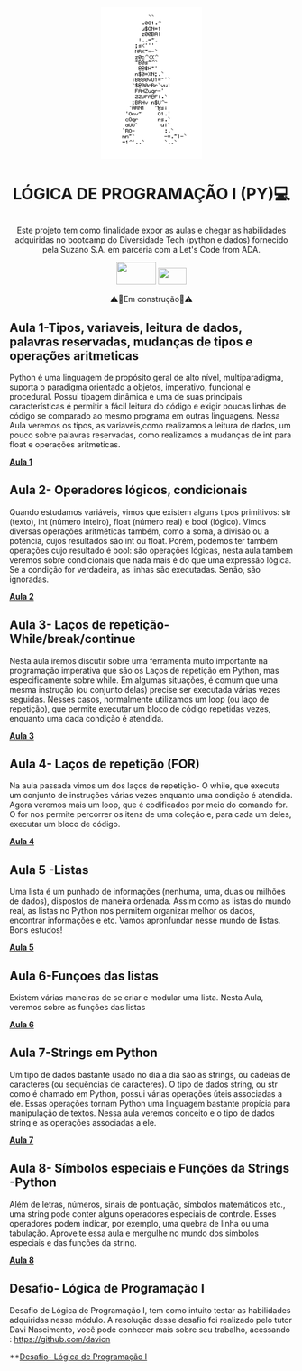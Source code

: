 <p align="center">
<img width="180px" height= 269 src=https://github.com/ElizangelaStudent/-L-GICA-DE-PROGRAMA-O-I-PY-/blob/3ada955ac03cec07b6173afaf1152dc7851f5434/homem%20letra.gif

</p>

  # <p align="center"> **LÓGICA DE PROGRAMAÇÃO I (PY)💻**
</p>

<p align="center"> Este projeto tem como finalidade expor as aulas e chegar as habilidades adquiridas no bootcamp do Diversidade Tech (python e dados) fornecido pela Suzano S.A. em parceria com a Let's Code from ADA.</p>

<p align="center">
<img width="70px" height= 40 src=https://github.com/ElizangelaStudent/L-GICA-DE-PROGRAMA-O-I-PY-/blob/103c4302c09169b794bdf7b4f6207fa637f5320e/log%20suzano.png />
<img width="50px" height= 30 src=https://github.com/ElizangelaStudent/L-GICA-DE-PROGRAMA-O-I-PY-/blob/c0a773c80eb372f4384cdeefa1ee51461da8bc36/ADA.jpeg />


<p align="center"> ⚠️🚧Em construção🚧⚠️</p>

 
 ## Aula 1-Tipos, variaveis, leitura de dados, palavras reservadas, mudanças de tipos e operações aritmeticas

   Python é uma linguagem de propósito geral de alto nível, multiparadigma, suporta o paradigma orientado a objetos, imperativo, funcional e procedural. Possui tipagem dinâmica e uma de suas principais características é permitir a fácil leitura do código e exigir poucas linhas de código se comparado ao mesmo programa em outras linguagens. Nessa Aula veremos os tipos, as variaveis,como realizamos a leitura de dados, um pouco sobre palavras reservadas, como realizamos a mudanças de int para float e operações aritmeticas.
   
   **[Aula 1](https://github.com/ElizangelaStudent/L-GICA-DE-PROGRAMA-O-I-PY-/blob/8fc437f686c392f343e5e693b756091bc3d67cfa/Aula_1_tipos,_variaveis,_leitura_de_dados,_palavras_reservadas,_mudan%C3%A7as_de_tipos_e_opera%C3%A7%C3%B5es_aritmeticas.ipynb)**
  
 ## Aula 2- Operadores lógicos, condicionais
 
 Quando estudamos variáveis, vimos que existem alguns tipos primitivos: str (texto), int (número inteiro), float (número real) e bool (lógico). Vimos diversas operações aritméticas também, como a soma, a divisão ou a potência, cujos resultados são int ou float. Porém, podemos ter também operações cujo resultado é bool: são operações lógicas, nesta aula tambem veremos sobre condicionais que nada mais é do que uma expressão lógica. Se a condição for verdadeira, as linhas são executadas. Senão, são ignoradas.
 
 
 **[Aula 2](https://github.com/ElizangelaStudent/L-GICA-DE-PROGRAMA-O-I-PY-/blob/8fc437f686c392f343e5e693b756091bc3d67cfa/Aula_2_Operadores_l%C3%B3gicos,_condicionais.ipynb)**
 
 ## Aula 3- Laços de repetição- While/break/continue
 
 Nesta aula iremos discutir sobre uma ferramenta muito importante na programação imperativa que são os Laços de repetição em Python, mas especificamente sobre while. Em algumas situações, é comum que uma mesma instrução (ou conjunto delas) precise ser executada várias vezes seguidas. Nesses casos, normalmente utilizamos um loop (ou laço de repetição), que permite executar um bloco de código repetidas vezes, enquanto uma dada condição é atendida.  


 
 **[Aula 3](https://github.com/ElizangelaStudent/L-GICA-DE-PROGRAMA-O-I-PY-/blob/8fc437f686c392f343e5e693b756091bc3d67cfa/Aula_3_La%C3%A7os_de_repeti%C3%A7%C3%A3o_While_break_continue.ipynb)**
 
 ## Aula 4- Laços de repetição (FOR)
 
 Na aula passada vimos um dos laços de repetição- O while, que executa um conjunto de instruções várias vezes enquanto uma condição é atendida. Agora veremos mais um loop, que é codificados por meio do comando for. O for nos permite percorrer os itens de uma coleção e, para cada um deles, executar um bloco de código.
 
 **[Aula 4](https://github.com/ElizangelaStudent/L-GICA-DE-PROGRAMA-O-I-PY-/blob/8fc437f686c392f343e5e693b756091bc3d67cfa/Aula_4_La%C3%A7os_de_repeti%C3%A7%C3%A3o_(FOR).ipynb)**
 
 ## Aula 5 -Listas
 
 Uma lista é um punhado de informações (nenhuma, uma, duas ou milhões de dados), dispostos de maneira ordenada. Assim como as listas do mundo real, as listas no Python nos permitem organizar melhor os dados, encontrar informações e etc.
 Vamos apronfundar nesse mundo de listas. Bons estudos!
 
 
 
 **[Aula 5](https://github.com/ElizangelaStudent/L-GICA-DE-PROGRAMA-O-I-PY-/blob/8fc437f686c392f343e5e693b756091bc3d67cfa/Aula_5_Listas.ipynb)**
 
 ## Aula 6-Funçoes das listas
 
 Existem várias maneiras de se criar e modular uma lista. Nesta Aula, veremos sobre as funções das listas
 
 
 **[Aula 6](https://github.com/ElizangelaStudent/L-GICA-DE-PROGRAMA-O-I-PY-/blob/8fc437f686c392f343e5e693b756091bc3d67cfa/Aula_6_Fun%C3%A7oes_das_listas.ipynb)**
 
 ## Aula 7-Strings em Python
 
 Um tipo de dados bastante usado no dia a dia são as strings, ou cadeias de caracteres (ou sequências de caracteres). O tipo de dados string, ou str como é chamado em Python, possui várias operações úteis associadas a ele. Essas operações tornam Python uma linguagem bastante propícia para manipulação de textos. Nessa aula veremos conceito e o tipo de dados string e as operações associadas a ele.
 
 
 
 **[Aula 7](https://github.com/ElizangelaStudent/L-GICA-DE-PROGRAMA-O-I-PY-/blob/8fc437f686c392f343e5e693b756091bc3d67cfa/Aula_7_Strings_em_Python.ipynb)**
 
 ## Aula 8- Símbolos especiais  e Funções da Strings -Python
 
 Além de letras, números, sinais de pontuação, símbolos matemáticos etc., uma string pode conter alguns operadores especiais de controle. Esses operadores podem indicar, por exemplo, uma quebra de linha ou uma tabulação. Aproveite essa aula e mergulhe no mundo dos simbolos especiais e das funções da string. 
 
 **[Aula 8](https://github.com/ElizangelaStudent/L-GICA-DE-PROGRAMA-O-I-PY-/blob/8fc437f686c392f343e5e693b756091bc3d67cfa/Aula_8_S%C3%ADmbolos_especiais_e_Fun%C3%A7%C3%B5es_da_Strings_Python.ipynb)**
 
## Desafio- Lógica de Programação I

Desafio de Lógica de Programação I, tem como intuito testar as habilidades adquiridas nesse módulo. A resolução desse desafio foi realizado pelo tutor Davi Nascimento, você pode conhecer mais sobre seu trabalho, acessando : https://github.com/davicn

**[Desafio- Lógica de Programação I](https://github.com/ElizangelaStudent/L-GICA-DE-PROGRAMA-O-I-PY-/blob/58fc90ecc1253b68693cb29597cfb585b88ea170/Desafio_L%C3%B3gica_de_Programa%C3%A7%C3%A3o_I.ipynb)
